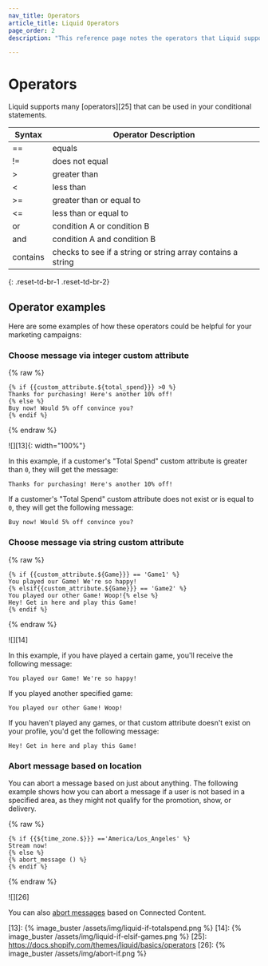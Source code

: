 ```yaml
---
nav_title: Operators
article_title: Liquid Operators
page_order: 2
description: "This reference page notes the operators that Liquid supports, as well as relevant examples."

---
```


# Operators

Liquid supports many [operators][25] that can be used in your conditional statements.

|   Syntax| Operator Description|
|---------|-----------|
| ==  | equals        |
| !=  | does not equal|
|  >  | greater than  |
| <   | less than     |
| >=| greater than or equal to|
| <= | less than or equal to |
| or | condition A or condition B|
| and | condition A and condition B|
| contains | checks to see if a string or string array contains a string|
{: .reset-td-br-1 .reset-td-br-2}

## Operator examples

Here are some examples of how these operators could be helpful for your marketing campaigns:

### Choose message via integer custom attribute

{% raw %}
```liquid
{% if {{custom_attribute.${total_spend}}} >0 %}
Thanks for purchasing! Here's another 10% off!
{% else %}
Buy now! Would 5% off convince you?
{% endif %}
```
{% endraw %}

![][13]{: width="100%"}

In this example, if a customer's "Total Spend" custom attribute is greater than `0`, they will get the message:

```
Thanks for purchasing! Here's another 10% off!
```
If a customer's "Total Spend" custom attribute does not exist or is equal to `0`, they will get the following message:

```
Buy now! Would 5% off convince you?
```

### Choose message via string custom attribute

{% raw %}

```liquid
{% if {{custom_attribute.${Game}}} == 'Game1' %}
You played our Game! We're so happy!
{% elsif{{custom_attribute.${Game}}} == 'Game2' %}
You played our other Game! Woop!{% else %}
Hey! Get in here and play this Game!
{% endif %}
```
{% endraw %}

![][14]

In this example, if you have played a certain game, you'll receive the following message:

```
You played our Game! We're so happy!
```

If you played another specified game:

```
You played our other Game! Woop!
```

If you haven't played any games, or that custom attribute doesn't exist on your profile, you'd get the following message:

```
Hey! Get in here and play this Game!
```

### Abort message based on location

You can abort a message based on just about anything. The following example shows how you can abort a message if a user is not based in a specified area, as they might not qualify for the promotion, show, or delivery.

{% raw %}
```liquid
{% if {{${time_zone.$}}} =='America/Los_Angeles' %}
Stream now!
{% else %}
{% abort_message () %}
{% endif %}
```
{% endraw %}

![][26]

You can also [abort messages][1] based on Connected Content.


[1]: {{site.baseurl}}/user_guide/personalization_and_dynamic_content/connected_content/aborting_connected_content/
[13]: {% image_buster /assets/img/liquid-if-totalspend.png %}
[14]: {% image_buster /assets/img/liquid-if-elsif-games.png %}
[25]: https://docs.shopify.com/themes/liquid/basics/operators
[26]: {% image_buster /assets/img/abort-if.png %}
